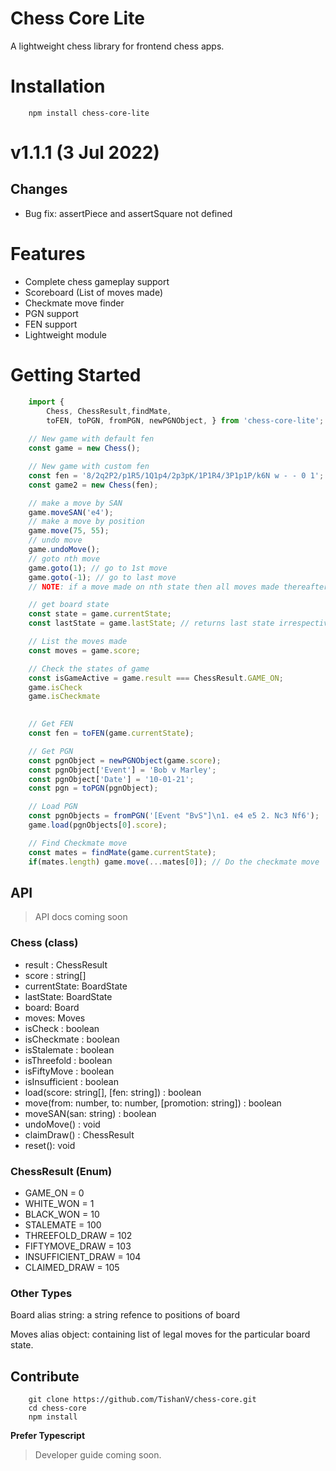 # Chess Core Lite
A lightweight chess library for frontend chess apps.

# Installation
```
    npm install chess-core-lite
```

# v1.1.1 (3 Jul 2022)

## Changes
- Bug fix: assertPiece and assertSquare not defined

# Features
- Complete chess gameplay support
- Scoreboard (List of moves made)
- Checkmate move finder
- PGN support
- FEN support
- Lightweight module


# Getting Started

```javascript
    import {
        Chess, ChessResult,findMate,
        toFEN, toPGN, fromPGN, newPGNObject, } from 'chess-core-lite';
    
    // New game with default fen
    const game = new Chess(); 

    // New game with custom fen
    const fen = '8/2q2P2/p1R5/1Q1p4/2p3pK/1P1R4/3P1p1P/k6N w - - 0 1';
    const game2 = new Chess(fen);

    // make a move by SAN
    game.moveSAN('e4');
    // make a move by position
    game.move(75, 55);
    // undo move
    game.undoMove();
    // goto nth move
    game.goto(1); // go to 1st move
    game.goto(-1); // go to last move
    // NOTE: if a move made on nth state then all moves made thereafter are cleared.

    // get board state
    const state = game.currentState;
    const lastState = game.lastState; // returns last state irrespective of current state user goes.

    // List the moves made
    const moves = game.score;

    // Check the states of game
    const isGameActive = game.result === ChessResult.GAME_ON;
    game.isCheck
    game.isCheckmate
    

    // Get FEN
    const fen = toFEN(game.currentState);

    // Get PGN
    const pgnObject = newPGNObject(game.score);
    const pgnObject['Event'] = 'Bob v Marley';
    const pgnObject['Date'] = '10-01-21';
    const pgn = toPGN(pgnObject);

    // Load PGN
    const pgnObjects = fromPGN('[Event "BvS"]\n1. e4 e5 2. Nc3 Nf6');
    game.load(pgnObjects[0].score);

    // Find Checkmate move
    const mates = findMate(game.currentState);
    if(mates.length) game.move(...mates[0]); // Do the checkmate move
```

## API

> API docs coming soon

### Chess (class)
- result : ChessResult
- score : string[]
- currentState: BoardState
- lastState: BoardState
- board: Board
- moves: Moves
- isCheck : boolean 
- isCheckmate : boolean 
- isStalemate : boolean 
- isThreefold : boolean 
- isFiftyMove : boolean
- isInsufficient : boolean
- load(score: string[], [fen: string]) : boolean
- move(from: number, to: number, [promotion: string]) : boolean
- moveSAN(san: string) : boolean
- undoMove() : void
- claimDraw() : ChessResult
- reset(): void

### ChessResult (Enum)
- GAME_ON = 0
- WHITE_WON = 1
- BLACK_WON = 10
- STALEMATE = 100
- THREEFOLD_DRAW = 102
- FIFTYMOVE_DRAW = 103
- INSUFFICIENT_DRAW = 104
- CLAIMED_DRAW = 105

### Other Types
Board alias string: a string refence to positions of board

Moves alias object: containing list of legal moves for the particular board state.



## Contribute

```
    git clone https://github.com/TishanV/chess-core.git
    cd chess-core
    npm install
```

**Prefer Typescript**

> Developer guide coming soon.
